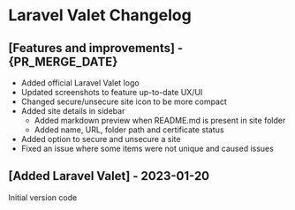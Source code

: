 # Laravel Valet Changelog

## [Features and improvements] - {PR_MERGE_DATE}

- Added official Laravel Valet logo
- Updated screenshots to feature up-to-date UX/UI
- Changed secure/unsecure site icon to be more compact
- Added site details in sidebar
  - Added markdown preview when README.md is present in site folder
  - Added name, URL, folder path and certificate status
- Added option to secure and unsecure a site
- Fixed an issue where some items were not unique and caused issues  

## [Added Laravel Valet] - 2023-01-20

Initial version code